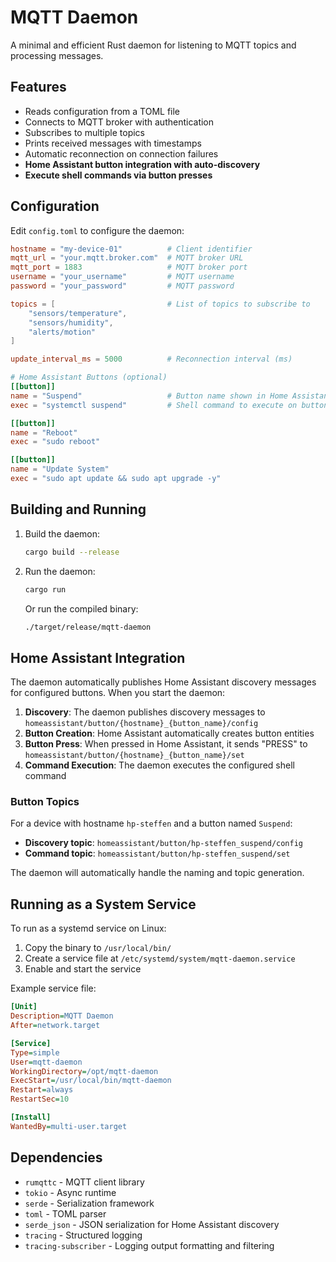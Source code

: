 # MQTT Daemon

A minimal and efficient Rust daemon for listening to MQTT topics and processing messages.

## Features

- Reads configuration from a TOML file
- Connects to MQTT broker with authentication
- Subscribes to multiple topics
- Prints received messages with timestamps
- Automatic reconnection on connection failures
- **Home Assistant button integration with auto-discovery**
- **Execute shell commands via button presses**

## Configuration

Edit `config.toml` to configure the daemon:

```toml
hostname = "my-device-01"          # Client identifier
mqtt_url = "your.mqtt.broker.com"  # MQTT broker URL
mqtt_port = 1883                   # MQTT broker port
username = "your_username"         # MQTT username
password = "your_password"         # MQTT password

topics = [                         # List of topics to subscribe to
    "sensors/temperature",
    "sensors/humidity",
    "alerts/motion"
]

update_interval_ms = 5000          # Reconnection interval (ms)

# Home Assistant Buttons (optional)
[[button]]
name = "Suspend"                   # Button name shown in Home Assistant
exec = "systemctl suspend"         # Shell command to execute on button press

[[button]]
name = "Reboot"
exec = "sudo reboot"

[[button]]
name = "Update System"
exec = "sudo apt update && sudo apt upgrade -y"
```

## Building and Running

1. Build the daemon:
   ```bash
   cargo build --release
   ```

2. Run the daemon:
   ```bash
   cargo run
   ```

   Or run the compiled binary:
   ```bash
   ./target/release/mqtt-daemon
   ```

## Home Assistant Integration

The daemon automatically publishes Home Assistant discovery messages for configured buttons. When you start the daemon:

1. **Discovery**: The daemon publishes discovery messages to `homeassistant/button/{hostname}_{button_name}/config`
2. **Button Creation**: Home Assistant automatically creates button entities
3. **Button Press**: When pressed in Home Assistant, it sends "PRESS" to `homeassistant/button/{hostname}_{button_name}/set`
4. **Command Execution**: The daemon executes the configured shell command

### Button Topics

For a device with hostname `hp-steffen` and a button named `Suspend`:
- **Discovery topic**: `homeassistant/button/hp-steffen_suspend/config`
- **Command topic**: `homeassistant/button/hp-steffen_suspend/set`

The daemon will automatically handle the naming and topic generation.

## Running as a System Service

To run as a systemd service on Linux:

1. Copy the binary to `/usr/local/bin/`
2. Create a service file at `/etc/systemd/system/mqtt-daemon.service`
3. Enable and start the service

Example service file:
```ini
[Unit]
Description=MQTT Daemon
After=network.target

[Service]
Type=simple
User=mqtt-daemon
WorkingDirectory=/opt/mqtt-daemon
ExecStart=/usr/local/bin/mqtt-daemon
Restart=always
RestartSec=10

[Install]
WantedBy=multi-user.target
```

## Dependencies

- `rumqttc` - MQTT client library
- `tokio` - Async runtime
- `serde` - Serialization framework
- `toml` - TOML parser
- `serde_json` - JSON serialization for Home Assistant discovery
- `tracing` - Structured logging
- `tracing-subscriber` - Logging output formatting and filtering
